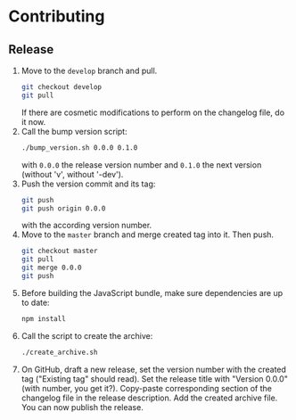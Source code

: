 # Contributing

## Release

1. Move to the `develop` branch and pull.
   ```sh
   git checkout develop
   git pull
   ```
   If there are cosmetic modifications to perform on the changelog file, do it now.
2. Call the bump version script:
   ```sh
   ./bump_version.sh 0.0.0 0.1.0
   ```
   with `0.0.0` the release version number and `0.1.0` the next version (without 'v', without '-dev').
3. Push the version commit and its tag:
   ```sh
   git push
   git push origin 0.0.0
   ```
   with the according version number.
4. Move to the `master` branch and merge created tag into it.
   Then push.
   ```sh
   git checkout master
   git pull
   git merge 0.0.0
   git push
   ```
5. Before building the JavaScript bundle, make sure dependencies are up to date:
   ```sh
   npm install
   ```
6. Call the script to create the archive:
   ```sh
   ./create_archive.sh
   ```
7. On GitHub, draft a new release, set the version number with the created tag ("Existing tag" should read).
   Set the release title with "Version 0.0.0" (with number, you get it?).
   Copy-paste corresponding section of the changelog file in the release description.
   Add the created archive file.
   You can now publish the release.
